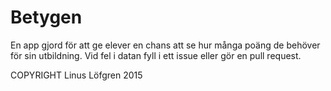 # Betygen
En app gjord för att ge elever en chans att se hur många poäng de behöver för sin utbildning.
Vid fel i datan fyll i ett issue eller gör en pull request.

COPYRIGHT Linus Löfgren 2015
